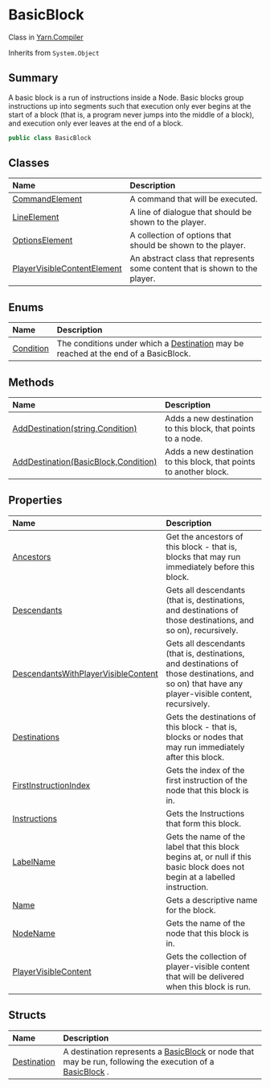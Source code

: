 # BasicBlock

Class in [Yarn.Compiler](/docs/api/csharp/yarn.compiler.md)

Inherits from `System.Object`

## Summary


A basic block is a run of instructions inside a Node. Basic blocks group
instructions up into segments such that execution only ever begins at
the start of a block (that is, a program never jumps into the middle of
a block), and execution only ever leaves at the end of a block.


```csharp
public class BasicBlock
```

## Classes

|Name|Description|
|:---|:---|
|[CommandElement](/docs/api/csharp/yarn.compiler.basicblock.commandelement.md)|A command that will be executed.|
|[LineElement](/docs/api/csharp/yarn.compiler.basicblock.lineelement.md)|A line of dialogue that should be shown to the player.|
|[OptionsElement](/docs/api/csharp/yarn.compiler.basicblock.optionselement.md)|A collection of options that should be shown to the player.|
|[PlayerVisibleContentElement](/docs/api/csharp/yarn.compiler.basicblock.playervisiblecontentelement.md)|An abstract class that represents some content that is shown to the player.|

## Enums

|Name|Description|
|:---|:---|
|[Condition](/docs/api/csharp/yarn.compiler.basicblock.condition.md)|The conditions under which a  <a href="yarn.compiler.basicblock.destination.md">Destination</a>  may be reached at the end of a BasicBlock.|

## Methods

|Name|Description|
|:---|:---|
|[AddDestination(string,Condition)](/docs/api/csharp/yarn.compiler.basicblock.adddestination-2.md)|Adds a new destination to this block, that points to a node.|
|[AddDestination(BasicBlock,Condition)](/docs/api/csharp/yarn.compiler.basicblock.adddestination-1.md)|Adds a new destination to this block, that points to another block.|

## Properties

|Name|Description|
|:---|:---|
|[Ancestors](/docs/api/csharp/yarn.compiler.basicblock.ancestors.md)|Get the ancestors of this block - that is, blocks that may run immediately before this block.|
|[Descendants](/docs/api/csharp/yarn.compiler.basicblock.descendants.md)|Gets all descendants (that is, destinations, and destinations of those destinations, and so on), recursively.|
|[DescendantsWithPlayerVisibleContent](/docs/api/csharp/yarn.compiler.basicblock.descendantswithplayervisiblecontent.md)|Gets all descendants (that is, destinations, and destinations of those destinations, and so on) that have any player-visible content, recursively.|
|[Destinations](/docs/api/csharp/yarn.compiler.basicblock.destinations.md)|Gets the destinations of this block - that is, blocks or nodes that may run immediately after this block.|
|[FirstInstructionIndex](/docs/api/csharp/yarn.compiler.basicblock.firstinstructionindex.md)|Gets the index of the first instruction of the node that this block is in.|
|[Instructions](/docs/api/csharp/yarn.compiler.basicblock.instructions.md)|Gets the Instructions that form this block.|
|[LabelName](/docs/api/csharp/yarn.compiler.basicblock.labelname.md)|Gets the name of the label that this block begins at, or null if this basic block does not begin at a labelled instruction.|
|[Name](/docs/api/csharp/yarn.compiler.basicblock.name.md)|Gets a descriptive name for the block.|
|[NodeName](/docs/api/csharp/yarn.compiler.basicblock.nodename.md)|Gets the name of the node that this block is in.|
|[PlayerVisibleContent](/docs/api/csharp/yarn.compiler.basicblock.playervisiblecontent.md)|Gets the collection of player-visible content that will be delivered when this block is run.|

## Structs

|Name|Description|
|:---|:---|
|[Destination](/docs/api/csharp/yarn.compiler.basicblock.destination.md)|A destination represents a  <a href="yarn.compiler.basicblock.md">BasicBlock</a>  or node that may be run, following the execution of a  <a href="yarn.compiler.basicblock.md">BasicBlock</a> .|

